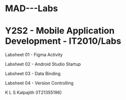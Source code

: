 # MAD---Labs

# Y2S2 - Mobile Application Development - IT2010/Labs

Labsheet 01 - Figma Activity

Labsheet 02 - Android Studio Startup

Labsheet 03 - Data Binding

Labsheet 04 - Version Controlling


K L S Kalpajith (IT21355196)

